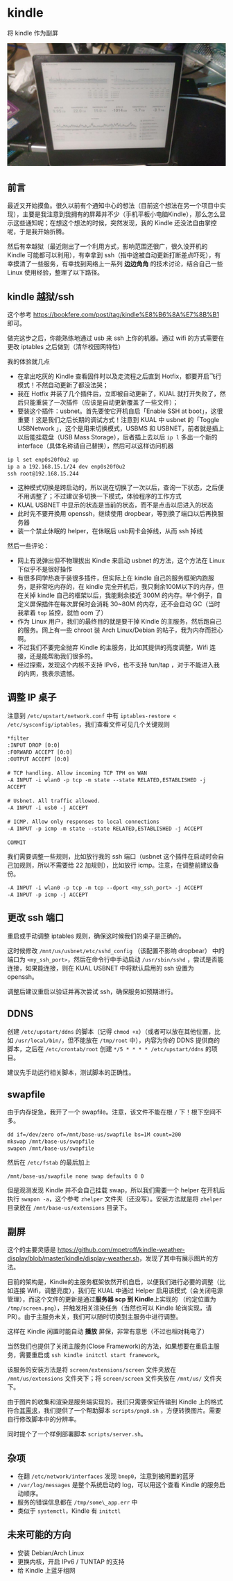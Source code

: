 # kindle

将 kindle 作为副屏

![](img/demo.jpg)

## 前言

最近又开始摸鱼。很久以前有个通知中心的想法（目前这个想法在另一个项目中实现），主要是我注意到我拥有的屏幕并不少（手机平板小电脑Kindle），那么怎么显示这些通知呢；在想这个想法的时候，突然发现，我的 Kindle 还没法自由掌控呢，于是我开始折腾。

然后有幸越狱（最近刚出了一个利用方式，影响范围还很广，很久没开机的 Kindle 可能都可以利用），有幸拿到 ssh（指中途被自动更新打断差点吓死），有幸摸清了一些服务，有幸找到网络上一系列 **边边角角** 的技术讨论，结合自己一些 Linux 使用经验，整理了以下路径。

## kindle 越狱/ssh

这个参考 <https://bookfere.com/post/tag/kindle%E8%B6%8A%E7%8B%B1> 即可。

做完这步之后，你能熟练地通过 usb 来 ssh 上你的机器。通过 wifi 的方式需要在更改 iptables 之后做到（清华校园网特性）

我的体验就几点

* 在拿出吃灰的 Kindle 查看固件时以及走流程之后直到 Hotfix，都要开启飞行模式！不然自动更新了都没法哭；
* 我在 Hotfix 并装了几个插件后，立即被自动更新了，KUAL 就打开失败了，然后只能重装了一次插件（应该是自动更新覆盖了一些文件）；
* 要装这个插件：usbnet。首先要使它开机自启「Enable SSH at boot」，这很重要！这是我们之后长期的调试方式！注意到 KUAL 中 usbnet 的「Toggle USBNetwork 」，这个是用来切换模式，USBMS 和 USBNET，前者就是插上以后能挂载盘（USB Mass Storage），后者插上去以后 `ip l` 多出一个新的 interface（具体名称请自己替换），然后可以这样访问机器
```console
ip l set enp0s20f0u2 up
ip a a 192.168.15.1/24 dev enp0s20f0u2
ssh root@192.168.15.244
```
* 这种模式切换是跨启动的，所以说在切换了一次以后，查询一下状态，之后便不用调整了；不过建议多切换一下模式，体验程序的工作方式
* KUAL USBNET 中显示的状态是当前的状态，而不是点击以后进入的状态
* 此时先不要开换用 openssh，继续使用 dropbear，等到换了端口以后再换服务器
* 装一个禁止休眠的 helper，在休眠后 usb网卡会掉线，从而 ssh 掉线

然后一些评论：

* 网上有说弹出但不物理拔出 Kindle 来启动 usbnet 的方法，这个方法在 Linux 下似乎不是很好操作
* 有很多同学热衷于装很多插件，但实际上在 kindle 自己的服务框架内跑服务，是非常吃内存的，在 kindle 完全开机后，我只剩余100M以下的内存，但在关掉 kindle 自己的框架以后，我能剩余接近 300M 的内存。举个例子，自定义屏保插件在每次屏保时会消耗 30~80M 的内存，还不会自动 GC（当时我拿着 `top` 监控，就怕 oom 了）
* 作为 Linux 用户，我们的最终目的就是要干掉 Kindle 的主服务，然后跑自己的服务。网上有一些 chroot 装 Arch Linux/Debian 的帖子，我为内存而担心啊。
* 不过我们不要完全抛弃 Kindle 的主服务，比如其提供的亮度调整，Wifi 连接，还是能帮助我们很多的。
* 经过探索，发现这个内核不支持 IPv6，也不支持 tun/tap ，对于不能进入我的内网，我表示遗憾。

## 调整 IP 桌子

注意到 `/etc/upstart/network.conf` 中有 `iptables-restore < /etc/sysconfig/iptables`，我们查看文件可见几个关键规则

```
*filter
:INPUT DROP [0:0]
:FORWARD ACCEPT [0:0]
:OUTPUT ACCEPT [0:0]

# TCP handling. Allow incoming TCP TPH on WAN
-A INPUT -i wlan0 -p tcp -m state --state RELATED,ESTABLISHED -j ACCEPT

# Usbnet. All traffic allowed.
-A INPUT -i usb0 -j ACCEPT

# ICMP. Allow only responses to local connections
-A INPUT -p icmp -m state --state RELATED,ESTABLISHED -j ACCEPT

COMMIT
```

我们需要调整一些规则，比如放行我的 ssh 端口（usbnet 这个插件在启动时会自己加规则，所以不需要给 22 加规则），比如放行 icmp。注意，在调整前建议备份。

```
-A INPUT -i wlan0 -p tcp -m tcp --dport <my_ssh_port> -j ACCEPT
-A INPUT -p icmp -j ACCEPT
```

## 更改 ssh 端口

重启或手动调整 iptables 规则，确保这时候我们的桌子是正确的。

这时候修改 `/mnt/us/usbnet/etc/sshd_config` （该配置不影响 dropbear） 中的端口为 `<my_ssh_port>`，然后在命令行中手动启动 `/usr/sbin/sshd` ，尝试是否能连接，如果能连接，则在 KUAL USBNET 中将默认启用的 ssh 设置为 openssh。

调整后建议重启以验证并再次尝试 ssh，确保服务如预期进行。

## DDNS

创建 `/etc/upstart/ddns` 的脚本（记得 `chmod +x`）（或者可以放在其他位置，比如 `/usr/local/bin/`，但不能放在 `/tmp/root` 中），内容为你的 DDNS 提供商的脚本，之后在 `/etc/crontab/root` 创建 `*/5 * * * * /etc/upstart/ddns` 的项目。

建议先手动运行相关脚本，测试脚本的正确性。

## swapfile

由于内存捉急，我开了一个 swapfile。注意，该文件不能在根 `/` 下！根下空间不多。

```console
dd if=/dev/zero of=/mnt/base-us/swapfile bs=1M count=200
mkswap /mnt/base-us/swapfile
swapon /mnt/base-us/swapfile
```

然后在 `/etc/fstab` 的最后加上

```
/mnt/base-us/swapfile none swap defaults 0 0
```

但是观测发现 Kindle 并不会自己挂载 swap，所以我们需要一个 helper 在开机后执行 `swapon -a`，这个参考 `zhelper` 文件夹（还没写）。安装方法就是将 `zhelper` 目录放在 `/mnt/base-us/extensions` 目录下。

## 副屏

这个的主要灵感是 <https://github.com/mpetroff/kindle-weather-display/blob/master/kindle/display-weather.sh>，发现了其中有展示图片的方法。

目前的架构是，Kindle的主服务框架依然开机自启，以便我们进行必要的调整（比如连接 Wifi，调整亮度），我们在 KUAL 中通过 Helper 启用该模式（会关闭电源管理），而这个文件的更新是通过**服务器 scp 到 Kindle**上实现的 （约定位置为 `/tmp/screen.png`），并触发相关渲染任务（当然也可以 Kindle 轮询实现，请 PR）。由于主服务未关，我们可以随时切换到主服务中进行调整。

这样在 Kindle 闲置时能自动 **播放** 屏保，非常有意思（不过也相对耗电了）

当然我们也提供了关闭主服务(Close Framework)的方法，如果想要在重启主服务，需要重启或 `ssh kindle initctl start framework`。

该服务的安装方法是将 `screen/extensions/screen` 文件夹放在 `/mnt/us/extensions` 文件夹下；将 `screen/screen` 文件夹放在 `/mnt/us/` 文件夹下。

由于图片的收集和渲染是服务端实现的，我们只需要保证传输到 Kindle 上的格式符合[其需求](https://www.mobileread.com/forums/showthread.php?t=276225)，我们提供了一个帮助脚本 `scripts/png8.sh` ，方便转换图片。需要自行修改脚本中的分辨率。

同时提个了一个样例部署脚本 `scripts/server.sh`。

## 杂项

* 在翻 `/etc/network/interfaces` 发现 `bnep0`，注意到被闲置的蓝牙
* `/var/log/messages` 是整个系统启动的 log，可以用这个查看 Kindle 的服务启动顺序。
* 服务的错误信息都在 `/tmp/some\_app.err` 中
* 类似于 `systemctl`，Kindle 有 `initctl`

## 未来可能的方向

* 安装 Debian/Arch Linux
* 更换内核，开启 IPv6 / TUNTAP 的支持
* 给 Kindle 上蓝牙组网
